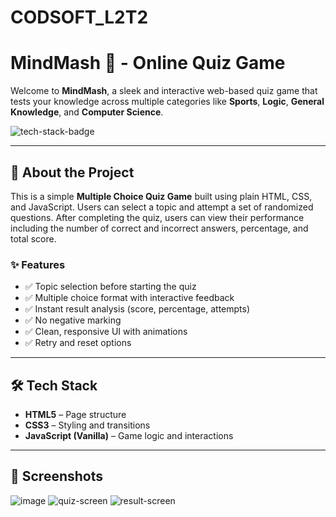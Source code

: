 # CODSOFT_L2T2
# MindMash 🎯 - Online Quiz Game

Welcome to **MindMash**, a sleek and interactive web-based quiz game that tests your knowledge across multiple categories like **Sports**, **Logic**, **General Knowledge**, and **Computer Science**.

<img src="https://img.shields.io/badge/HTML-CSS-blue?style=flat-square" alt="tech-stack-badge">  

---

## 📌 About the Project

This is a simple **Multiple Choice Quiz Game** built using plain HTML, CSS, and JavaScript. Users can select a topic and attempt a set of randomized questions. After completing the quiz, users can view their performance including the number of correct and incorrect answers, percentage, and total score.

### ✨ Features

- ✅ Topic selection before starting the quiz
- ✅ Multiple choice format with interactive feedback
- ✅ Instant result analysis (score, percentage, attempts)
- ✅ No negative marking
- ✅ Clean, responsive UI with animations
- ✅ Retry and reset options

---

## 🛠️ Tech Stack

- **HTML5** – Page structure
- **CSS3** – Styling and transitions
- **JavaScript (Vanilla)** – Game logic and interactions

---

## 📸 Screenshots
![image](https://github.com/user-attachments/assets/2d204dd3-3332-4152-b44c-2bcce97e3842)
![quiz-screen](https://github.com/user-attachments/assets/a734e520-da0f-4cb8-a734-5e478331acea)
![result-screen](https://github.com/user-attachments/assets/859e4f27-431e-4782-81e2-08e168335fa0)

